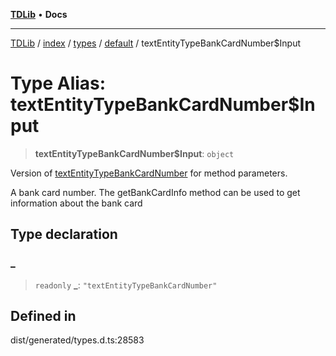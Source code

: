 [**TDLib**](../../../../../../README.md) • **Docs**

***

[TDLib](../../../../../../modules.md) / [index](../../../../../README.md) / [types](../../../README.md) / [default](../README.md) / textEntityTypeBankCardNumber$Input

# Type Alias: textEntityTypeBankCardNumber$Input

> **textEntityTypeBankCardNumber$Input**: `object`

Version of [textEntityTypeBankCardNumber](textEntityTypeBankCardNumber.md) for method parameters.

A bank card number. The getBankCardInfo method can be used to get information about the bank card

## Type declaration

### \_

> `readonly` **\_**: `"textEntityTypeBankCardNumber"`

## Defined in

dist/generated/types.d.ts:28583
